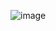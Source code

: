 ![image](https://user-images.githubusercontent.com/100158318/211847123-a0f786f9-d350-4803-9778-86cacbf64568.png)

